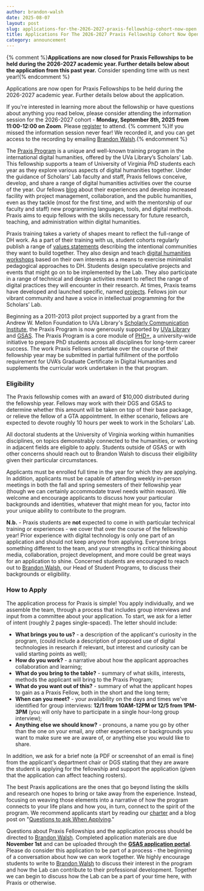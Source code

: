 ```yaml
---
author: brandon-walsh
date: 2025-08-07
layout: post
slug: applications-for-the-2026-2027-praxis-fellowship-cohort-now-open
title: Applications For The 2026-2027 Praxis Fellowship Cohort Now Open
category: announcement
---
```

{% comment %}**Applications are now closed for Praxis Fellowships to be held during the 2026-2027 academic year. Further details below about the application from this past year.** Consider spending time with us next year!{% endcomment %}

Applications are now open for Praxis Fellowships to be held during the 2026-2027 academic year. Further details below about the application.

If you're interested in learning more about the fellowship or have questions about anything you read below, please consider attending the information session for the 2026-2027 cohort - **Monday, September 8th, 2025 from 11:00-12:00 on Zoom**. Please [register](https://cal.lib.virginia.edu/calendar/events/slab-praxis-information-session-fall-2025) to attend. {% comment %}If you missed the information session never fear! We recorded it, and you can get access to the recording by emailing [Brandon Walsh](mailto:bmw9t@virginia.edu).{% endcomment %}

The [Praxis Program](https://praxis.scholarslab.org/) is a unique and well-known training program in the international digital humanities, offered by the UVa Library’s Scholars' Lab. This fellowship supports a team of University of Virginia PhD students each year as they explore various aspects of digital humanities together. Under the guidance of Scholars' Lab faculty and staff, Praxis fellows conceive, develop, and share a range of digital humanities activities over the course of the year. Our fellows [blog](https://scholarslab.lib.virginia.edu/blog/) about their experiences and develop increased facility with project management, collaboration, and the public humanities, even as they tackle (most for the first time, and with the mentorship of our faculty and staff) new programming languages, tools, and digital methods. Praxis aims to equip fellows with the skills necessary for future research, teaching, and administration within digital humanities.

Praxis training takes a variety of shapes meant to reflect the full-range of DH work.  As a part of their training with us, student cohorts regularly publish a range of [values statements](https://praxis.scholarslab.org/charter/) describing the intentional communities they want to build together. They also design and teach [digital humanities workshops](https://scholarslab.lib.virginia.edu/visiting-workshops-at-washington-and-lee-university/) based on their own interests as a means to exercise minimalist pedagogical approaches to DH. Students design speculative projects and events that might go on to be implemented by the Lab. They also participate in a range of technical and design activities meant to reflect the range of digital practices they will encounter in their research. At times, Praxis teams have developed and launched specific, named [projects](https://praxis.scholarslab.org/projects/). Fellows join our vibrant community and have a voice in intellectual programming for the Scholars’ Lab.

Beginning as a 2011-2013 pilot project supported by a grant from the Andrew W. Mellon Foundation to UVa Library's [Scholarly Communication Institute](http://uvasci.org), the Praxis Program is now generously supported by [UVa Library](http://www.library.virginia.edu/) and [GSAS](http://gsas.virginia.edu/). The Praxis Program is a core module of [PHD+](http://phdplus.virginia.edu), a university-wide initiative to prepare PhD students across all disciplines for long-term career success. The work Praxis Fellows undertake over the course of their fellowship year may be submitted in partial fulfillment of the portfolio requirement for UVA’s Graduate Certificate in Digital Humanities and supplements the curricular work undertaken in the that program.

### Eligibility

The Praxis fellowship comes with an award of $10,000 distributed during the fellowship year. Fellows may work with their DGS and GSAS to determine whether this amount will be taken on top of their base package, or relieve the fellow of a GTA appointment. In either scenario, fellows are expected to devote roughly 10 hours per week to work in the Scholars’ Lab.

All doctoral students at the University of Virginia working within humanities disciplines, on topics demonstrably connected to the humanities, or working in adjacent fields are eligible to apply. Students outside of GSAS or with other concerns should reach out to Brandon Walsh to discuss their eligibility given their particular circumstances.

Applicants must be enrolled full time in the year for which they are applying. In addition, applicants must be capable of attending weekly in-person meetings in both the fall and spring semesters of their fellowship year (though we can certainly accommodate travel needs within reason). We welcome and encourage applicants to discuss how your particular backgrounds and identities, whatever that might mean for you, factor into your unique ability to contribute to the program.

**N.b.** - Praxis students are **not** expected to come in with particular technical training or experiences - we cover that over the course of the fellowship year! Prior experience with digital technology is only one part of an application and should not keep anyone from applying. Everyone brings something different to the team, and your strengths in critical thinking about media, collaboration, project development, and more could be great ways for an application to shine. Concerned students are encouraged to reach out to [Brandon Walsh](mailto:bmw9t@virginia.edu), our Head of Student Programs, to discuss their backgrounds or eligibility.

### How to Apply

The application process for Praxis is simple! You apply individually, and we assemble the team, through a process that includes group interviews and input from a committee about your application. To start, we ask for a letter of intent (roughly 2 pages single-spaced). The letter should include:

* **What brings you to us?** - a description of the applicant's curiosity in the program, (could include a description of proposed use of digital technologies in research if relevant, but interest and curiosity can be valid starting points as well);
* **How do you work?** - a narrative about how the applicant approaches collaboration and learning;
* **What do you bring to the table?** - summary of what skills, interests, methods the applicant will bring to the Praxis Program;
* **What do you want out of this?** - summary of what the applicant hopes to gain as a Praxis Fellow, both in the short and the long term;
* **When can you meet?** - your availability on the days and times we've identified for group interviews: **12/1 from 10AM-12PM or 12/5 from 1PM-3PM** (you will only have to participate in a single hour-long group interview); 
* **Anything else we should know?** - pronouns, a name you go by other than the one on your email, any other experiences or backgrounds you want to make sure we are aware of, or anything else you would like to share.

In addition, we ask for a brief note (a PDF or screenshot of an email is fine) from the applicant's department chair or DGS stating that they are aware the student is applying for the fellowship and support the application (given that the application can affect teaching rosters).

The best Praxis applications are the ones that go beyond listing the skills and research one hopes to bring or take away from the experience. Instead, focusing on weaving those elements into a narrative of how the program connects to your life plans and how you, in turn, connect to the spirit of the program. We recommend applicants start by reading our [charter](https://praxis.scholarslab.org/praxis-program-charter/) and a blog post on "[Questions to ask When Applying](https://scholarslab.lib.virginia.edu/blog/questions-to-ask-when-applying/)."

Questions about Praxis Fellowships and the application process should be directed to [Brandon Walsh](mailto:bmw9t@virginia.edu). Completed application materials are due **November 1st** and can be uploaded through the **[GSAS application portal](https://virginia.academicworks.com/)**. Please do consider this application to be part of a process - the beginning of a conversation about how we can work together. We highly encourage students to write to [Brandon Walsh](mailto:bmw9t@virginia.edu) to discuss their interest in the program and how the Lab can contribute to their professional development. Together we can begin to discuss how the Lab can be a part of your time here, with Praxis or otherwise.